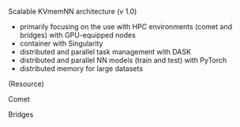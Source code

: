 Scalable KVmemNN architecture
(v 1.0)
- primarily focusing on the use with HPC environments (comet and bridges) with GPU-equipped nodes
- container with Singularity
- distributed and parallel task management with DASK
- distributed and parallel NN models (train and test) with PyTorch
- distributed memory for large datasets


(Resource)

Comet




Bridges


